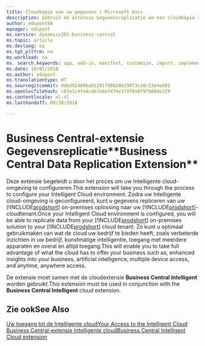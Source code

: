 ```yaml
---
title: Cloudkopie van uw gegevens | Microsoft Docs
description: Gebruik de extensie Gegevensreplicatie om een cloudkopie van uw gegevens te maken zodat u verbonden bent met de Intelligente cloud.
author: edupont04
manager: edupont
ms.service: dynamics365-business-central
ms.topic: article
ms.devlang: na
ms.tgt_pltfrm: na
ms.workload: na
ms. search.keywords: app, add-in, manifest, customize, import, implement
ms.date: 10/01/2018
ms.author: edupont
ms.translationtype: HT
ms.sourcegitcommit: 9dbd92409ba02281f008246194f3ce0c53e4e001
ms.openlocfilehash: c01e1c4fe4cd67e8ef474e174f0a9797b60de329
ms.contentlocale: nl-nl
ms.lasthandoff: 09/28/2018

---
```


# <a name="business-central-data-replication-extension"></a><span data-ttu-id="132b4-103">Business Central-extensie Gegevensreplicatie\*\*</span><span class="sxs-lookup"><span data-stu-id="132b4-103">Business Central Data Replication Extension\*\*</span></span>

<span data-ttu-id="132b4-104">Deze extensie begeleidt u door het proces om uw Intelligente cloud-omgeving te configureren.</span><span class="sxs-lookup"><span data-stu-id="132b4-104">This extension will take you through the process to configure your Intelligent Cloud environment.</span></span>  <span data-ttu-id="132b4-105">Zodra uw Intelligente cloud-omgeving is geconfigureerd, kunt u gegevens repliceren van uw [!INCLUDE[prodshort](includes/prodshort.md)] on-premises oplossing naar uw [!INCLUDE[prodshort](includes/prodshort.md)]-cloudtenant.</span><span class="sxs-lookup"><span data-stu-id="132b4-105">Once your Intelligent Cloud environment is configured, you will be able to replicate data from your [!INCLUDE[prodshort](includes/prodshort.md)] on-premises solution to your [!INCLUDE[prodshort](includes/prodshort.md)] cloud tenant.</span></span>  <span data-ttu-id="132b4-106">Zo kunt u optimaal gebruikmaken van wat de cloud uw bedrijf te bieden heeft, zoals verbeterde inzichten in uw bedrijf, kunstmatige intelligentie, toegang met meerdere apparaten en overal en altijd toegang.</span><span class="sxs-lookup"><span data-stu-id="132b4-106">This will enable you to take full advantage of what the cloud has to offer your business such as, enhanced insights into your business, artificial intelligence, multiple device access, and anytime, anywhere access.</span></span>

<span data-ttu-id="132b4-107">De extensie moet samen met de cloudextensie **Business Central Intelligent** worden gebruikt.</span><span class="sxs-lookup"><span data-stu-id="132b4-107">This extension must be used in conjunction with the **Business Central Intelligent** cloud extension.</span></span>

## <a name="see-also"></a><span data-ttu-id="132b4-108">Zie ook</span><span class="sxs-lookup"><span data-stu-id="132b4-108">See Also</span></span>

[<span data-ttu-id="132b4-109">Uw toegang tot de Intelligente cloud</span><span class="sxs-lookup"><span data-stu-id="132b4-109">Your Access to the Intelligent Cloud</span></span>](about-intelligent-cloud.md)  
[<span data-ttu-id="132b4-110">Business Central-extensie Intelligente cloud</span><span class="sxs-lookup"><span data-stu-id="132b4-110">Business Central Intelligent Cloud extension</span></span>](ui-extensions-intelligent-cloud.md)  

